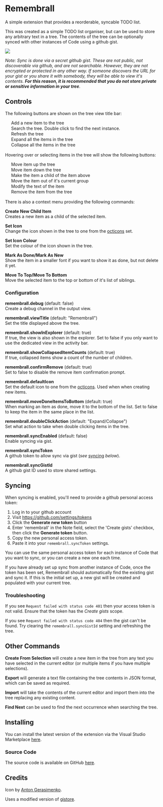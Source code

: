 # Remembrall

A simple extension that provides a reorderable, syncable TODO list.

This was created as a simple TODO list organiser, but can be used to store any arbitrary text in a tree. The contents of the tree can be optionally synced with other instances of Code using a github gist.

<img src="https://raw.githubusercontent.com/Gruntfuggly/remembrall/master/resources/screenshot.png">

*Note: Sync is done via a secret github gist. These are not public, not discoverable via github, and are not searchable. However, they are not encrypted or protected in any other way. If someone discovers the URL for your gist or you share it with somebody, they will be able to view it's contents. **For this reason, it is recommended that you do not store private or sensitive information in your tree**.*


## Controls

The following buttons are shown on the tree view title bar:

<img src="https://raw.githubusercontent.com/Gruntfuggly/remembrall/master/resources/icons/light/add.png" height="16px" align="center"> Add a new item to the tree<br/>
<img src="https://raw.githubusercontent.com/Gruntfuggly/remembrall/master/resources/icons/light/search.png" height="16px" align="center"> Search the tree. Double click to find the next instance.<br/>
<img src="https://raw.githubusercontent.com/Gruntfuggly/remembrall/master/resources/icons/light/refresh.png" height="16px" align="center"> Refresh the tree<br/>
<img src="https://raw.githubusercontent.com/Gruntfuggly/remembrall/master/resources/icons/light/expand.png" height="16px" align="center"> Expand all the items in the tree<br/>
<img src="https://raw.githubusercontent.com/Gruntfuggly/remembrall/master/resources/icons/light/collapse.png" height="16px" align="center"> Collapse all the items in the tree<br/>

Hovering over or selecting items in the tree will show the following buttons:

<img src="https://raw.githubusercontent.com/Gruntfuggly/remembrall/master/resources/icons/light/arrow-up.png" height="16px" align="center"> Move item up the tree<br/>
<img src="https://raw.githubusercontent.com/Gruntfuggly/remembrall/master/resources/icons/light/arrow-down.png" height="16px" align="center"> Move item down the tree<br/>
<img src="https://raw.githubusercontent.com/Gruntfuggly/remembrall/master/resources/icons/light/make-child.png" height="16px" align="center"> Make the item a child of the item above<br/>
<img src="https://raw.githubusercontent.com/Gruntfuggly/remembrall/master/resources/icons/light/unparent.png" height="16px" align="center"> Move the item out of it's current group<br/>
<img src="https://raw.githubusercontent.com/Gruntfuggly/remembrall/master/resources/icons/light/edit.png" height="16px" align="center"> Modify the text of the item<br/>
<img src="https://raw.githubusercontent.com/Gruntfuggly/remembrall/master/resources/icons/light/trash.png" height="16px" align="center"> Remove the item from the tree<br/>

There is also a context menu providing the following commands:

**Create New Child Item**<br/>
Creates a new item as a child of the selected item.

**Set Icon**<br/>
Change the icon shown in the tree to one from the [octicons](https://octicons.github.com/) set.

**Set Icon Colour**<br/>
Set the colour of the icon shown in the tree.

**Mark As Done/Mark As New**<br/>
Show the item in a smaller font if you want to show it as done, but not delete it yet.

**Move To Top/Move To Bottom**<br/>
Move the selected item to the top or bottom of it's list of siblings.


### Configuration

**remembrall.debug** (default: false)<br/>
Create a debug channel in the output view.

**remembrall.viewTitle** (default: "Remembrall")<br/>
Set the title displayed above the tree.

**remembrall.showInExplorer** (default: true)<br/>
If true, the view is also shown in the explorer. Set to false if you only want to use the dedicated view in the activity bar.

**remembrall.showCollapsedItemCounts** (default: true)<br/>
If true, collapsed items show a count of the number of children.

**remembrall.confirmRemove** (default: true)<br/>
Set to false to disable the remove item confirmation prompt.

**remembrall.defaultIcon**<br/>
Set the default icon to one from the [octicons](https://octicons.github.com/). Used when when creating new items.

**remembrall.moveDoneItemsToBottom** (default: true)<br/>
When marking an item as done, move it to the bottom of the list. Set to false to keep the item in the same place in the list.

**remembrall.doubleClickAction** (default: "Expand/Collapse")<br/>
Set what action to take when double clicking items in the tree.

**remembrall.syncEnabled** (default: false)<br/>
Enable syncing via gist.

**remembrall.syncToken**<br/>
A github token to allow sync via gist (*see* [syncing](#syncing) *below*).

**remembrall.syncGistId**<br/>
A github gist ID used to store shared settings.


## Syncing

When syncing is enabled, you'll need to provide a github personal access token:

1. Log in to your github account
2. Visit https://github.com/settings/tokens
3. Click the **Generate new token** button
4. Enter 'remembrall' in the Note field, select the 'Create gists' checkbox, then click the **Generate token** button.
5. Copy the new personal access token.
6. Paste it into your `remembrall.syncToken` settings.

You can use the same personal access token for each instance of Code that you want to sync, or you can create a new one each time.

If you have already set up sync from another instance of Code, once the token has been set, Remembrall should automatically find the existing gist and sync it. If this is the initial set up, a new gist will be created and populated with your current tree.


### Troubleshooting

If you see `Request failed with status code 401` then your access token is not valid. Ensure that the token has the *Create gists* scope.

If you see `Request failed with status code 404` then the gist can't be found. Try clearing the `remembrall.syncGistId` setting and refreshing the tree.


## Other Commands

**Create From Selection** will create a new item in the tree from any text you have selected in the current editor (or multiple items if you have multiple selections).

**Export** will generate a text file containing the tree contents in JSON format, which can be saved as required.

**Import** will take the contents of the current editor and import them into the tree replacing any existing content.

**Find Next** can be used to find the next occurrence when searching the tree.

## Installing

You can install the latest version of the extension via the Visual Studio Marketplace [here](https://marketplace.visualstudio.com/items?itemName=Gruntfuggly.remembrall).

### Source Code

The source code is available on GitHub [here](https://github.com/Gruntfuggly/remembrall).


## Credits

Icon by [Anton Gerasimenko](http://www.iconarchive.com/artist/anton-gerasimenko.html).

Uses a modified version of [gistore](https://github.com/cwj0417/gistore).
